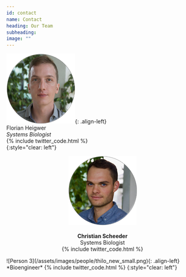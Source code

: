 ```yaml
---
id: contact
name: Contact
heading: Our Team
subheading: 
image: ""
---
```


![Person 1](/assets/images/people/flo_small.png){: .align-left}  
Florian Heigwer  
*Systems Biologist*  
{% include twitter_code.html %}  
{:style="clear: left"}  
<p align="center">
  <img src="assets/images/people/chris_small.png">
  <br><br>
  <b>Christian Scheeder</b><br>
  Systems Biologist<br>
  {% include twitter_code.html %}  
</p>  
![Person 3](/assets/images/people/thilo_new_small.png){: .align-left}
*Bioengineer* {% include twitter_code.html %}
{:style="clear: left"}